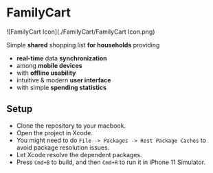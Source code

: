 # FamilyCart

![FamilyCart Icon](./FamilyCart/FamilyCart Icon.png)

Simple **shared** shopping list **for households** providing

- **real-time** data **synchronization**
- among **mobile devices**
- with **offline usability**
- intuitive & modern **user interface**
- with simple **spending statistics**

## Setup

- Clone the repository to your macbook.
- Open the project in Xcode.
- You might need to do `File -> Packages -> Rest Package Caches` to avoid package resolution issues.
- Let Xcode resolve the dependent packages.
- Press `Cmd+B` to build, and then `Cmd+R` to run it in iPhone 11 Simulator.


